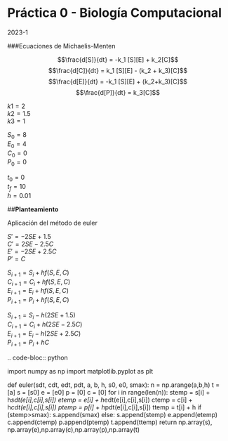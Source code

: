 # **Práctica 0 - Biología Computacional**
2023-1

###Ecuaciones de Michaelis-Menten

$$\frac{d[S]}{dt} = -k_1 [S][E] + k_2[C]$$
$$\frac{d[C]}{dt} = k_1 [S][E] - (k_2 + k_3)[C]$$
$$\frac{d[E]}{dt} = -k_1 [S][E] + (k_2+k_3)[C]$$
$$\frac{d[P]}{dt} = k_3[C]$$

$k1 = 2$  
$k2 = 1.5$  
$k3 = 1$

$S_0 = 8$  
$E_0 = 4$  
$C_0 = 0$   
$P_0 = 0$

$t_0 = 0$  
$t_f = 10$  
$h = 0.01$

##**Planteamiento**

Aplicación del método de euler

$S' = -2 SE + 1.5$  
$C' = 2 SE - 2.5C$  
$E' = -2 SE + 2.5C$  
$P' = C$

$S_{i+1} = S_i + hf(S,E,C)$  
$C_{i+1} = C_i + hf(S,E,C)$  
$E_{i+1} = E_i + hf(S,E,C)$  
$P_{i+1} = P_i + hf(S,E,C)$

$S_{i+1} = S_i - h(2SE + 1.5)$  
$C_{i+1} = C_i + h(2SE - 2.5C)$  
$E_{i+1} = E_i - h(2SE + 2.5C)$  
$P_{i+1} = P_i + hC$

.. code-bloc:: python

   import numpy as np
   import matplotlib.pyplot as plt

   def euler(sdt, cdt, edt, pdt, a, b, h, s0, e0, smax):
     n = np.arange(a,b,h)
     t = [a]
     s = [s0]
     e = [e0]
     p = [0]
     c = [0]
     for i in range(len(n)):
       stemp = s[i] + h*sdt(e[i],c[i],s[i])
       etemp = e[i] + h*edt(e[i],c[i],s[i])
       ctemp = c[i] + h*cdt(e[i],c[i],s[i])
       ptemp = p[i] + h*pdt(e[i],c[i],s[i])
       ttemp = t[i] + h
       if (stemp>smax):
         s.append(smax)
       else:
         s.append(stemp)
       e.append(etemp)
       c.append(ctemp)
       p.append(ptemp)
       t.append(ttemp)
     return np.array(s), np.array(e),np.array(c),np.array(p),np.array(t)

